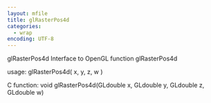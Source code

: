 ```yaml
---
layout: mfile
title: glRasterPos4d
categories:
  - wrap
encoding: UTF-8
---
```


glRasterPos4d  Interface to OpenGL function glRasterPos4d

usage:  glRasterPos4d( x, y, z, w )

C function:  void glRasterPos4d(GLdouble x, GLdouble y, GLdouble z, GLdouble w)